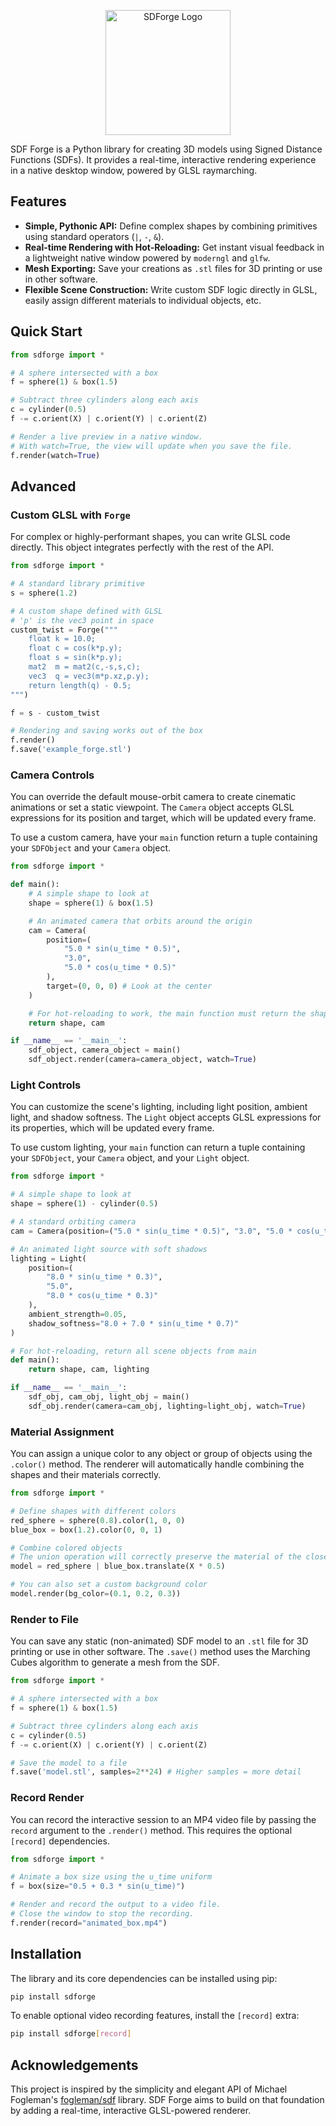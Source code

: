 <p align="center">
  <picture>
    <source srcset="./assets/logo_dark.png" media="(prefers-color-scheme: dark)">
    <source srcset="./assets/logo_light.png" media="(prefers-color-scheme: light)">
    <img src="./assets/logo_light.png" alt="SDForge Logo" height="200">
  </picture>
</p>

SDF Forge is a Python library for creating 3D models using Signed Distance Functions (SDFs). It provides a real-time, interactive rendering experience in a native desktop window, powered by GLSL raymarching.

## Features

- **Simple, Pythonic API:** Define complex shapes by combining primitives using standard operators (`|`, `-`, `&`).
- **Real-time Rendering with Hot-Reloading:** Get instant visual feedback in a lightweight native window powered by `moderngl` and `glfw`.
- **Mesh Exporting:** Save your creations as `.stl` files for 3D printing or use in other software.
- **Flexible Scene Construction:** Write custom SDF logic directly in GLSL, easily assign different materials to individual objects, etc.

## Quick Start

```python
from sdforge import *

# A sphere intersected with a box
f = sphere(1) & box(1.5)

# Subtract three cylinders along each axis
c = cylinder(0.5)
f -= c.orient(X) | c.orient(Y) | c.orient(Z)

# Render a live preview in a native window.
# With watch=True, the view will update when you save the file.
f.render(watch=True)
```

## Advanced

### Custom GLSL with `Forge`

For complex or highly-performant shapes, you can write GLSL code directly. This object integrates perfectly with the rest of the API.

```python
from sdforge import *

# A standard library primitive
s = sphere(1.2)

# A custom shape defined with GLSL
# 'p' is the vec3 point in space
custom_twist = Forge("""
    float k = 10.0;
    float c = cos(k*p.y);
    float s = sin(k*p.y);
    mat2  m = mat2(c,-s,s,c);
    vec3  q = vec3(m*p.xz,p.y);
    return length(q) - 0.5;
""")

f = s - custom_twist

# Rendering and saving works out of the box
f.render()
f.save('example_forge.stl')
```

### Camera Controls

You can override the default mouse-orbit camera to create cinematic animations or set a static viewpoint. The `Camera` object accepts GLSL expressions for its position and target, which will be updated every frame.

To use a custom camera, have your `main` function return a tuple containing your `SDFObject` and your `Camera` object.

```python
from sdforge import *

def main():
    # A simple shape to look at
    shape = sphere(1) & box(1.5)

    # An animated camera that orbits around the origin
    cam = Camera(
        position=(
            "5.0 * sin(u_time * 0.5)",
            "3.0",
            "5.0 * cos(u_time * 0.5)"
        ),
        target=(0, 0, 0) # Look at the center
    )

    # For hot-reloading to work, the main function must return the shape and camera
    return shape, cam

if __name__ == '__main__':
    sdf_object, camera_object = main()
    sdf_object.render(camera=camera_object, watch=True)
```

### Light Controls

You can customize the scene's lighting, including light position, ambient light, and shadow softness. The `Light` object accepts GLSL expressions for its properties, which will be updated every frame.

To use custom lighting, your `main` function can return a tuple containing your `SDFObject`, your `Camera` object, and your `Light` object.

```python
from sdforge import *

# A simple shape to look at
shape = sphere(1) - cylinder(0.5)

# A standard orbiting camera
cam = Camera(position=("5.0 * sin(u_time * 0.5)", "3.0", "5.0 * cos(u_time * 0.5)"))

# An animated light source with soft shadows
lighting = Light(
    position=(
        "8.0 * sin(u_time * 0.3)",
        "5.0",
        "8.0 * cos(u_time * 0.3)"
    ),
    ambient_strength=0.05,
    shadow_softness="8.0 + 7.0 * sin(u_time * 0.7)"
)

# For hot-reloading, return all scene objects from main
def main():
    return shape, cam, lighting

if __name__ == '__main__':
    sdf_obj, cam_obj, light_obj = main()
    sdf_obj.render(camera=cam_obj, lighting=light_obj, watch=True)
```

### Material Assignment

You can assign a unique color to any object or group of objects using the `.color()` method. The renderer will automatically handle combining the shapes and their materials correctly.

```python
from sdforge import *

# Define shapes with different colors
red_sphere = sphere(0.8).color(1, 0, 0)
blue_box = box(1.2).color(0, 0, 1)

# Combine colored objects
# The union operation will correctly preserve the material of the closest surface
model = red_sphere | blue_box.translate(X * 0.5)

# You can also set a custom background color
model.render(bg_color=(0.1, 0.2, 0.3))
```

### Render to File

You can save any static (non-animated) SDF model to an `.stl` file for 3D printing or use in other software. The `.save()` method uses the Marching Cubes algorithm to generate a mesh from the SDF.

```python
from sdforge import *

# A sphere intersected with a box
f = sphere(1) & box(1.5)

# Subtract three cylinders along each axis
c = cylinder(0.5)
f -= c.orient(X) | c.orient(Y) | c.orient(Z)

# Save the model to a file
f.save('model.stl', samples=2**24) # Higher samples = more detail
```

### Record Render

You can record the interactive session to an MP4 video file by passing the `record` argument to the `.render()` method. This requires the optional `[record]` dependencies.

```python
from sdforge import *

# Animate a box size using the u_time uniform
f = box(size="0.5 + 0.3 * sin(u_time)")

# Render and record the output to a video file.
# Close the window to stop the recording.
f.render(record="animated_box.mp4")
```

## Installation

The library and its core dependencies can be installed using pip:

```bash
pip install sdforge
```

To enable optional video recording features, install the `[record]` extra:

```bash
pip install sdforge[record]
```

## Acknowledgements

This project is inspired by the simplicity and elegant API of Michael Fogleman's [fogleman/sdf](https://github.com/fogleman/sdf) library. SDF Forge aims to build on that foundation by adding a real-time, interactive GLSL-powered renderer.